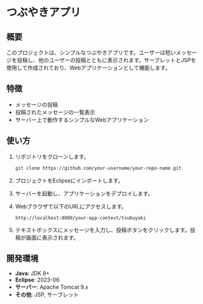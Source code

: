 # つぶやきアプリ

## 概要
このプロジェクトは、シンプルなつぶやきアプリです。ユーザーは短いメッセージを投稿し、他のユーザーの投稿とともに表示されます。サーブレットとJSPを使用して作成されており、Webアプリケーションとして機能します。

## 特徴
- メッセージの投稿
- 投稿されたメッセージの一覧表示
- サーバー上で動作するシンプルなWebアプリケーション

## 使い方
1. リポジトリをクローンします。
    ```bash
    git clone https://github.com/your-username/your-repo-name.git
    ```

2. プロジェクトをEclipseにインポートします。

3. サーバーを起動し、アプリケーションをデプロイします。

4. Webブラウザで以下のURLにアクセスします。
    ```
    http://localhost:8080/your-app-context/tsubuyaki
    ```

5. テキストボックスにメッセージを入力し、投稿ボタンをクリックします。投稿が画面に表示されます。

## 開発環境
- **Java**: JDK 8+
- **Eclipse**: 2023-06
- **サーバー**: Apache Tomcat 9.x
- **その他**: JSP, サーブレット




